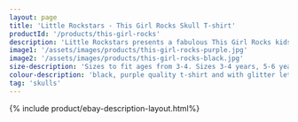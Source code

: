 ```yaml
---
layout: page
title: 'Little Rockstars - This Girl Rocks Skull T-shirt'
productId: '/products/this-girl-rocks'
description: 'Little Rockstars presents a fabulous This Girl Rocks kids glittery skull top for music fans everywhere. This quality sparkly top available in purple or black with silver glitter text and white and pink glitter skulls makes a perfect girls birthday gift or present for your little musicians, music fan or little rock star.'
image1: '/assets/images/products/this-girl-rocks-purple.jpg'
image2: '/assets/images/products/this-girl-rocks-black.jpg'
size-description: 'Sizes to fit ages from 3-4. Sizes 3-4 years, 5-6 years, 7-8 years, 9-11 years'
colour-description: 'black, purple quality t-shirt and with glitter lettering.'
tag: 'skulls'
---
```


{% include product/ebay-description-layout.html%}
